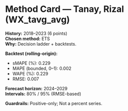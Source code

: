 # Method Card — Tanay, Rizal (WX_tavg_avg)

**History:** 2018–2023 (6 points)  
**Chosen method:** ETS  
**Why:** Decision ladder + backtests.

**Backtest (rolling-origin):**
- sMAPE (%): 0.229
- MAPE (bounded, 0–1): 0.002
- WAPE (%): 0.229
- RMSE: 0.007

**Forecast horizon:** 2024–2029  
**Intervals:** 80% / 95% (RMSE-based)

**Guardrails:** Positive-only; Not a percent series.
